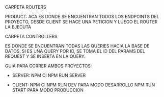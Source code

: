 CARPETA ROUTERS 

PRODUCT: ACA ES DONDE SE ENCUENTRAN TODOS LOS ENDPOINTS DEL PROYECTO, DESDE CLIENT SE HACE UNA PETICION Y LUEGO EL ROUTER LA EJECUTA



CARPETA CONTROLLERS

ES DONDE SE ENCUENTRAN TODAS LAS QUERIES HACIA LA BASE DE DATOS, SI ES UNA QUERY POR ID, SE TOMA EL ID DEL PARAMS DEL REQUEST Y SE INSERTA EN LA QUERY.


GUIA PARA CORRER AMBOS PROYECTOS:

- SERVER:
NPM CI
NPM RUN SERVER

- CLIENT:
NPM CI
NPM RUN DEV PARA MODO DESARROLLO
NPM RUN START PARA MODO PRODUCCION
